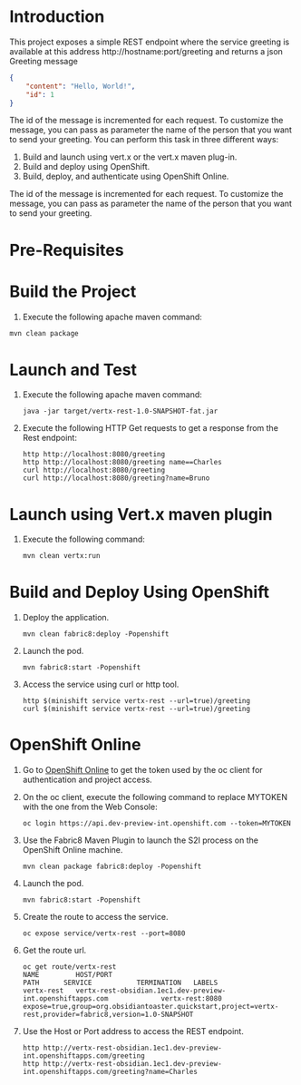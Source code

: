 # Introduction

This project exposes a simple REST endpoint where the service greeting is available at this address http://hostname:port/greeting and returns a json Greeting message

```json
{
    "content": "Hello, World!",
    "id": 1
}
```

The id of the message is incremented for each request. To customize the message, you can pass as parameter the name of the person that you want to send your greeting.
You can perform this task in three different ways:

1. Build and launch using vert.x or the vert.x maven plug-in.
1. Build and deploy using OpenShift.
1. Build, deploy, and authenticate using OpenShift Online.

The id of the message is incremented for each request. To customize the message, you can pass as parameter the name of the person that you want to send your greeting.

# Pre-Requisites

# Build the Project

1. Execute the following apache maven command:

```bash
mvn clean package
```

# Launch and Test

1. Execute the following apache maven command:

    ```
    java -jar target/vertx-rest-1.0-SNAPSHOT-fat.jar
    ```

1. Execute the following HTTP Get requests to get a response from the Rest endpoint:

    ```
    http http://localhost:8080/greeting
    http http://localhost:8080/greeting name==Charles
    curl http://localhost:8080/greeting
    curl http://localhost:8080/greeting?name=Bruno
    ```

# Launch using Vert.x maven plugin

1. Execute the following command:

    ```bash
    mvn clean vertx:run
    ```

# Build and Deploy Using OpenShift

1. Deploy the application.

    ```
    mvn clean fabric8:deploy -Popenshift
    ```

1. Launch the pod.

    ```
    mvn fabric8:start -Popenshift
    ```

1. Access the service using curl or http tool.

    ```
    http $(minishift service vertx-rest --url=true)/greeting
    curl $(minishift service vertx-rest --url=true)/greeting
    ```

# OpenShift Online

1. Go to [OpenShift Online](https://console.dev-preview-int.openshift.com/console/command-line) to get the token used by the oc client for authentication and project access.
1. On the oc client, execute the following command to replace MYTOKEN with the one from the Web Console:
    ```
    oc login https://api.dev-preview-int.openshift.com --token=MYTOKEN
    ```

1. Use the Fabric8 Maven Plugin to launch the S2I process on the OpenShift Online machine.

    ```
    mvn clean package fabric8:deploy -Popenshift
    ```
1. Launch the pod.

    ```
    mvn fabric8:start -Popenshift
    ```
1. Create the route to access the service.

    ```
    oc expose service/vertx-rest --port=8080
    ```
1. Get the route url.

    ```
    oc get route/vertx-rest
    NAME         HOST/PORT                                                    PATH      SERVICE           TERMINATION   LABELS
    vertx-rest   vertx-rest-obsidian.1ec1.dev-preview-int.openshiftapps.com             vertx-rest:8080                 expose=true,group=org.obsidiantoaster.quickstart,project=vertx-rest,provider=fabric8,version=1.0-SNAPSHOT
    ```
1. Use the Host or Port address to access the REST endpoint.

    ```
    http http://vertx-rest-obsidian.1ec1.dev-preview-int.openshiftapps.com/greeting
    http http://vertx-rest-obsidian.1ec1.dev-preview-int.openshiftapps.com/greeting?name=Charles
    ```


